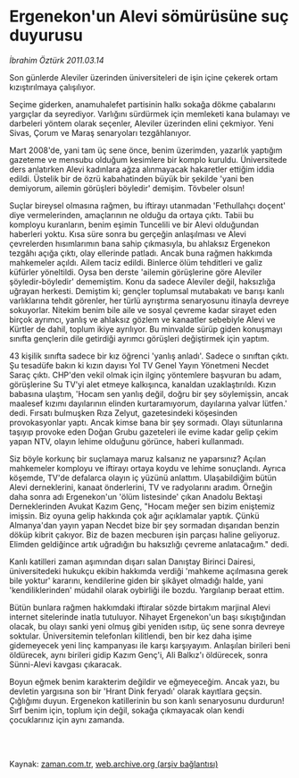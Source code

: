# Ergenekon'un Alevi sömürüsüne suç duyurusu

*İbrahim Öztürk 2011.03.14*

<td class="columnist-detail">
<p>Son günlerde Aleviler üzerinden üniversiteleri de işin içine çekerek ortam kızıştırılmaya çalışılıyor.</p>
<p>
<div id="haberMetinDiv">
<p>Seçime giderken, anamuhalefet partisinin halkı sokağa dökme çabalarını yargıçlar da seyrediyor. Varlığını sürdürmek için memleketi kana bulamayı ve darbeleri yöntem olarak seçenler, Aleviler üzerinden elini çekmiyor. Yeni Sivas, Çorum ve Maraş senaryoları tezgâhlanıyor.
<p>Mart 2008'de, yani tam üç sene önce, benim üzerimden, yazarlık yaptığım gazeteme ve mensubu olduğum kesimlere bir komplo kuruldu. Üniversitede ders anlatırken Alevi kadınlara ağza alınmayacak hakaretler ettiğim iddia edildi. Üstelik bir de özrü kabahatinden büyük bir şekilde 'yani ben demiyorum, ailemin görüşleri böyledir' demişim. Tövbeler olsun!
<p>Suçlar bireysel olmasına rağmen, bu iftirayı utanmadan 'Fethullahçı doçent' diye vermelerinden, amaçlarının ne olduğu da ortaya çıktı. Tabii bu komployu kuranların, benim eşimin Tuncelili ve bir Alevi olduğundan haberleri yoktu. Kısa süre sonra bu gerçeğin anlaşılması ve Alevi çevrelerden hısımlarımın bana sahip çıkmasıyla, bu ahlaksız Ergenekon tezgâhı açığa çıktı, olay ellerinde patladı. Ancak buna rağmen hakkımda mahkemeler açıldı. Ailem taciz edildi. Binlerce ölüm tehditleri ve galiz küfürler yöneltildi. Oysa ben derste 'ailemin görüşlerine göre Aleviler şöyledir-böyledir' dememiştim. Konu da sadece Aleviler değil, haksızlığa uğrayan herkesti. Demiştim ki; gençler toplumsal mutabakatı ve barışı kanlı varlıklarına tehdit görenler, her türlü ayrıştırma senaryosunu itinayla devreye sokuyorlar. Nitekim benim bile aile ve sosyal çevreme kadar sirayet eden birçok ayrımcı, yanlış ve ahlaksız gözlem ve kanaatler sebebiyle Alevi ve Kürtler de dahil, toplum ikiye ayrılıyor. Bu minvalde sürüp giden konuşmayı sınıfta gençlerin dile getirdiği ayrımcı görüşleri değiştirmek için yaptım.
<p>43 kişilik sınıfta sadece bir kız öğrenci 'yanlış anladı'. Sadece o sınıftan çıktı. Şu tesadüfe bakın ki kızın dayısı Yol TV Genel Yayın Yönetmeni Necdet Saraç çıktı. CHP'den vekil olmak için ilginç yöntemlere başvuran bu adam, görüşlerine Su TV'yi alet etmeye kalkışınca, kanaldan uzaklaştırıldı. Kızın babasına ulaştım, 'Hocam sen yanlış değil, doğru bir şey söylemişsin, ancak maalesef kızımı dayılarının elinden kurtaramıyorum, dayılarına yalvar lütfen.' dedi. Fırsatı bulmuşken Rıza Zelyut, gazetesindeki köşesinden provokasyonlar yaptı. Ancak kimse bana bir şey sormadı. Olayı sütunlarına taşıyıp provoke eden Doğan Grubu gazeteleri ile evime kadar gelip çekim yapan NTV, olayın lehime olduğunu görünce, haberi kullanmadı.
<p>Siz böyle korkunç bir suçlamaya maruz kalsanız ne yaparsınız? Açılan mahkemeler komployu ve iftirayı ortaya koydu ve lehime sonuçlandı. Ayrıca köşemde, TV'de defalarca olayın iç yüzünü anlattım. Ulaşabildiğim bütün Alevi derneklerini, kanaat önderlerini, TV ve radyolarını aradım. Örneğin daha sonra adı Ergenekon'un 'ölüm listesinde' çıkan Anadolu Bektaşi Derneklerinden Avukat Kazım Genç, "Hocam meğer sen bizim eniştemiz imişsin. Biz oyuna gelip hakkında çok ağır açıklamalar yaptık. Çünkü Almanya'dan yayın yapan Necdet bize bir şey sormadan dışarıdan benzin döküp kibrit çakıyor. Biz de bazen mecburen işin parçası haline geliyoruz. Elimden geldiğince artık uğradığın bu haksızlığı çevreme anlatacağım." dedi.
<p>Kanlı katilleri zaman aşımından dışarı salan Danıştay Birinci Dairesi, üniversitedeki hukukçu ekibin hakkımda verdiği 'mahkeme açılmasına gerek bile yoktur' kararını, kendilerine giden bir şikâyet olmadığı halde, yani 'kendiliklerinden' müdahil olarak oybirliği ile bozdu. Yargılanıp beraat ettim. 
<p>Bütün bunlara rağmen hakkımdaki iftiralar sözde birtakım marjinal Alevi internet sitelerinde inatla tutuluyor. Nihayet Ergenekon'un başı sıkıştığından olacak, bu olayı sanki yeni olmuş gibi yeniden ısıtıp, üç sene sonra devreye soktular. Üniversitemin telefonları kilitlendi, ben bir kez daha işime gidemeyecek yeni linç kampanyası ile karşı karşıyayım. Anlaşılan birileri beni öldürecek, aynı birileri gidip Kazım Genç'i, Ali Balkız'ı öldürecek, sonra Sünni-Alevi kavgası çıkaracak.
<p>Boyun eğmek benim karakterim değildir ve eğmeyeceğim. Ancak yazı, bu devletin yargısına son bir 'Hrant Dink feryadı' olarak kayıtlara geçsin. Çığlığımı duyun. Ergenekon katillerinin bu son kanlı senaryosunu durdurun! Sırf benim için, toplum için değil, sokağa çıkmayacak olan kendi çocuklarınız için aynı zamanda. </p></p></p></p></p></p></p></p></div>
</p>


<p><br>
		 </br></p></td>

Kaynak: [zaman.com.tr](http://zaman.com.tr/yazar.do?yazino=1107064), [web.archive.org (arşiv bağlantısı)](http://web.archive.org/web/20110509234037/http://www.zaman.com.tr:80/yazar.do?yazino=1107064)
